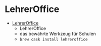 # LehrerOffice
- [LehrerOffice](https://www.lehreroffice.ch/)
  -  LehrerOffice
  - das bewährte Werkzeug für Schulen
  - `brew cask install lehreroffice`
